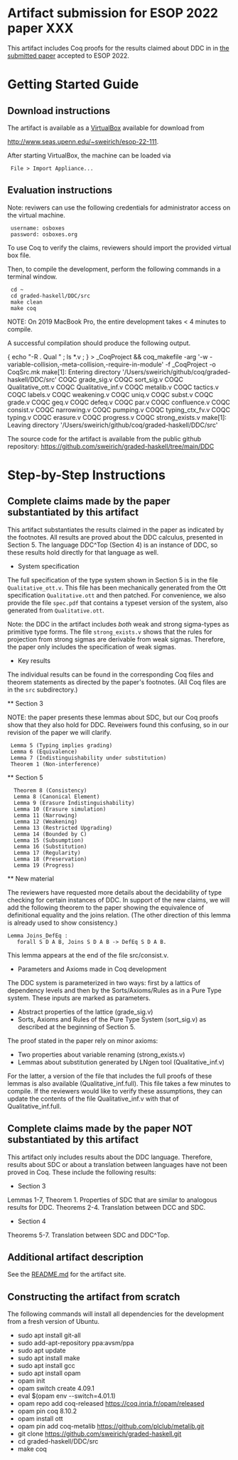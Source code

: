 Artifact submission for ESOP 2022 paper XXX
==========================================

This artifact includes Coq proofs for the results claimed about DDC in 
in [the submitted
paper](https://github.com/sweirich/graded-haskell/blob/main/ddc.pdf)
accepted to ESOP 2022. 

Getting Started Guide
=====================

Download instructions
---------------------

The artifact is available as a [VirtualBox](https://www.virtualbox.org/) available for download from 

http://www.seas.upenn.edu/~sweirich/esop-22-111.

After starting VirtualBox, the machine can be loaded via 

     File > Import Appliance...


Evaluation instructions
-----------------------

Note: reviwers can use the following credentials for administrator access on
the virtual machine.

     username: osboxes
     password: osboxes.org

To use Coq to verify the claims, reviewers should import the provided virtual box
file.

Then, to compile the development, perform the following commands in a terminal window.
  
     cd ~ 
     cd graded-haskell/DDC/src
     make clean
     make coq

NOTE: On 2019 MacBook Pro, the entire development takes < 4 minutes to
compile. 

A successful compilation should produce the following output.

{ echo "-R . Qual " ; ls *.v ; } > _CoqProject && coq_makefile -arg '-w -variable-collision,-meta-collision,-require-in-module' -f _CoqProject -o CoqSrc.mk
make[1]: Entering directory '/Users/sweirich/github/coq/graded-haskell/DDC/src'
COQC grade_sig.v
COQC sort_sig.v
COQC Qualitative_ott.v
COQC Qualitative_inf.v
COQC metalib.v
COQC tactics.v
COQC labels.v
COQC weakening.v
COQC uniq.v
COQC subst.v
COQC grade.v
COQC geq.v
COQC defeq.v
COQC par.v
COQC confluence.v
COQC consist.v
COQC narrowing.v
COQC pumping.v
COQC typing_ctx_fv.v
COQC typing.v
COQC erasure.v
COQC progress.v
COQC strong_exists.v
make[1]: Leaving directory '/Users/sweirich/github/coq/graded-haskell/DDC/src'


The source code for the artifact is available from the public github repository:
https://github.com/sweirich/graded-haskell/tree/main/DDC


Step-by-Step Instructions
=========================

Complete claims made by the paper substantiated by this artifact
----------------------------------------------------------------

This artifact substantiates the results claimed in the paper as indicated by
the footnotes. All results are proved about the DDC calculus, presented in
Section 5.  The language DDC^Top (Section 4) is an instance of DDC,
so these results hold directly for that language as well.

* System specification

The full specification of the type system shown in Section 5 is in the file
`Qualitative_ott.v`. This file has been mechanically generated from the Ott
specification `Qualitative.ott` and then patched. For convenience, we
also provide the file `spec.pdf` that contains a typeset version of the
system, also generated from `Qualitative.ott`.

Note: the DDC in the artifact includes *both* weak and strong sigma-types
as primitive type forms. The file `strong_exists.v` shows that the rules 
for projection from strong sigmas are derivable from weak sigmas. Therefore, 
the paper only includes the specification of weak sigmas.

* Key results

The individual results can be found in the corresponding Coq files and theorem
statements as directed by the paper's footnotes. (All Coq files are in the
`src` subdirectory.)

** Section 3

NOTE: the paper presents these lemmas about SDC, but our Coq proofs show that
they also hold for DDC. Reveiwers found this confusing, so in our revision of the
paper we will clarify.

     Lemma 5 (Typing implies grading)
     Lemma 6 (Equivalence) 
     Lemma 7 (Indistinguishability under substitution)
     Theorem 1 (Non-interference) 
      
** Section 5

      Theorem 8 (Consistency)
      Lemma 8 (Canonical Element)
      Lemma 9 (Erasure Indistinguishability)
      Lemma 10 (Erasure simulation)
      Lemma 11 (Narrowing)
      Lemma 12 (Weakening)
      Lemma 13 (Restricted Upgrading) 
      Lemma 14 (Bounded by C)
      Lemma 15 (Subsumption)
      Lemma 16 (Substitution)
      Lemma 17 (Regularity)
      Lemma 18 (Preservation)
      Lemma 19 (Progress)
      
** New material

The reviewers have requested more details about the decidability of type
checking for certain instances of DDC. In support of the new claims, we will
add the following theorem to the paper showing the equivalence of definitional
equality and the joins relation.  (The other direction of this lemma is
already used to show consistency.)

    Lemma Joins_DefEq : 
       forall S D A B, Joins S D A B -> DefEq S D A B.
       
This lemma appears at the end of the file src/consist.v.
      

* Parameters and Axioms made in Coq development

The DDC system is parameterized in two ways: first by a lattics of dependency
levels and then by the Sorts/Axioms/Rules as in a Pure Type system. These inputs
are marked as parameters.

- Abstract properties of the lattice (grade_sig.v)
- Sorts, Axioms and Rules of the Pure Type System (sort_sig.v) as described at 
  the beginning of Section 5.
  
The proof stated in the paper rely on minor axioms:

- Two properties about variable renaming (strong_exists.v)
- Lemmas about substitution generated by LNgen tool (Qualitative_inf.v)

For the latter, a version of the file that includes the full proofs of these
lemmas is also available (Qualitative_inf.full). This file takes a few minutes
to compile. If the reviewers would like to verify these assumptions, they can 
update the contents of the file Qualitative_inf.v with that of Qualitative_inf.full.

Complete claims made by the paper NOT substantiated by this artifact
----------------------------------------------------------------

This artifact only includes results about the DDC language. Therefore, results
about SDC or about a translation between languages have not been proved in Coq. 
These include the following results:

* Section 3

Lemmas 1-7, Theorem 1.  Properties of SDC that are similar to analogous results for DDC.
Theorems 2-4. Translation between DCC and SDC.

* Section 4

Theorems 5-7. Translation between SDC and DDC^Top.

Additional artifact description
-------------------------------

See the [README.md](https://github.com/sweirich/graded-haskell/tree/main/DDC/README.md) for the artifact site.

Constructing the artifact from scratch
--------------------------------------

The following commands will install all dependencies for the development from
a fresh version of Ubuntu.

- sudo apt install git-all
- sudo add-apt-repository ppa:avsm/ppa
- sudo apt update
- sudo apt install make
- sudo apt install gcc
- sudo apt install opam
- opam init
- opam switch create 4.09.1
- eval $(opam env --switch=4.01.1)
- opam repo add coq-released https://coq.inria.fr/opam/released
- opam pin coq 8.10.2
- opam install ott
- opam pin add coq-metalib https://github.com/plclub/metalib.git
- git clone https://github.com/sweirich/graded-haskell.git
- cd graded-haskell/DDC/src
- make coq
